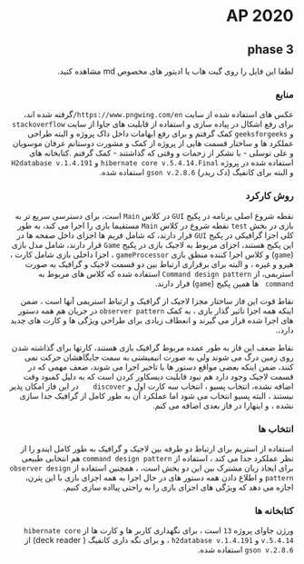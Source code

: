 <div dir = "rtl"> 


# AP 2020
## phase 3

لطفا این فایل را روی گیت هاب یا ادیتور های مخصوص md مشاهده کنید.


### منابع
عکس های استفاده شده از سایت `https://www.pngwing.com/en/`گرفته شده اند، برای رفع اشکال در پیاده سازی و استفاده از قابلیت های جاوا از سایت `stackoverflow` و `geeksforgeeks` کمک گرفتم و برای  رفع ابهامات داخل داک پروژه و البته طراحی عملکرد ها و ساختار قسمت هایی از پروژه از کمک و مشورت دوستانم عرفان موسویان و علی توسلی - با تشکر از زحمات و وقتی که گذاشتند - کمک گرفتم
.کتابخانه های استفاده شده در پروژه `hibernate core v.5.4.14.Final` و `H2database v.1.4.191` و البته برای کانفیگ (دک ریدر) `gson v.2.8.6` استفاده شده.

### روش کارکرد
نقطه شروع اصلی برنامه در پکیج `GUI` در کلاس `Main` است، برای دسترسی سریع تر به بازی در بخش `test` نقطه شروع در کلاس `Main` مستقیما بازی را اجرا می کند، به طور کلی اجزا گرافیکی در پکیج `GUI` قرار دارند، که شامل فریم ها اجزای داخل صفحه ها در این پکیج هستند، اجزای مربوط به لاجیک بازی در پکیج `Game` قرار دارند، شامل مدل بازی (`game`) و کلاس اجرا کننده منطق بازی `gameProcessor` ، اجزا داخلی بازی شامل کارت ، هیرو و غیره ، و البته برای برقراری ارتباط بین دو قسمت لاجیک و گرافیک به صورت استریمی، از `Command design pattern` استفاده شده که کلاس های مربوط به `command ` ها همین پکیج (`game`) قرار دارند.


نقاط قوت این فاز ساختار مجزا لاجیک از گرافیک و ارتباط استریمی آنها است ، ضمن اینکه همه اجزا تاثیر گذار بازی ، به کمک `observer pattern` در جریان هم همه دستور های اجرا شده قرار می گیرند و انعطاف زیادی برای طراحی ویژگی ها و کارت های چدید دارد،.

نقاط ضعف این فاز به طور عمده مربوط گرافیک بازی هستند، کارتها برای گذاشته شدن روی زمین درگ می شوند ولی به صورت انیمیشنی به سمت جایگاهشان حرکت نمی کنند، ضمن اینکه بعضی مواقع دستور ها با تاخیر اجرا می شوند، ضعف مهمی که در قسمت لاجیک وجود دارد هم نبود قابلیت دیسکاور کردن است که به دلیل کمبود وقت اضافه نشده، انتخاب پسیو ، انتخاب سه کارت اول و `discover	` در این فاز امکان پذیر نیستند ، البته پسیو انتخاب می شود اما عملکرد آن به طور کامل از گرافیک جدا سازی نشده ، و اینهارا در فاز بعدی اضافه می کنم.


### انتخاب ها
استفاده از استریم برای ارتباط دو طرفه بین لاجیک و گرافیک به طور کامل ایندو را از نظر عملکرد جدا می کند ، استفاده از `command design pattern` هم انتخابی طبیعی برای ایجاد زبان مشترک بین این دو بخش است، ، همچنین استفاده از `observer design pattern` و اطلاع دادن همه دستور های در حال اجرا به همه اجزای بازی با این پترن، اجازه می دهد که ویژگی های اجزای بازی را به راحتی پیااده سازی کنیم.

### کتابخانه ها
ورژن جاوای پروژه `13` است ، برای نگهداری کاربر ها و کارت ها از `hibernate core v.5.4.14` و `h2database v.1.4.191` ، و برای نگه داری کانفیگ ( deck reader) از `gson v.2.8.6` استفاده شده.
</div>